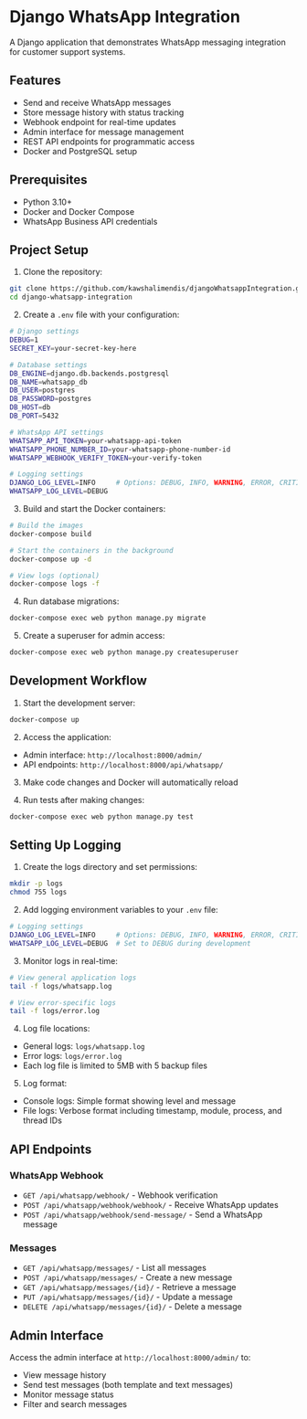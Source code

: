 # Django WhatsApp Integration

A Django application that demonstrates WhatsApp messaging integration for customer support systems.

## Features

- Send and receive WhatsApp messages
- Store message history with status tracking
- Webhook endpoint for real-time updates
- Admin interface for message management
- REST API endpoints for programmatic access
- Docker and PostgreSQL setup

## Prerequisites

- Python 3.10+
- Docker and Docker Compose
- WhatsApp Business API credentials

## Project Setup

1. Clone the repository:
```bash
git clone https://github.com/kawshalimendis/djangoWhatsappIntegration.git
cd django-whatsapp-integration
```

2. Create a `.env` file with your configuration:
```bash
# Django settings
DEBUG=1
SECRET_KEY=your-secret-key-here

# Database settings
DB_ENGINE=django.db.backends.postgresql
DB_NAME=whatsapp_db
DB_USER=postgres
DB_PASSWORD=postgres
DB_HOST=db
DB_PORT=5432

# WhatsApp API settings
WHATSAPP_API_TOKEN=your-whatsapp-api-token
WHATSAPP_PHONE_NUMBER_ID=your-whatsapp-phone-number-id
WHATSAPP_WEBHOOK_VERIFY_TOKEN=your-verify-token

# Logging settings
DJANGO_LOG_LEVEL=INFO     # Options: DEBUG, INFO, WARNING, ERROR, CRITICAL
WHATSAPP_LOG_LEVEL=DEBUG  
```

3. Build and start the Docker containers:
```bash
# Build the images
docker-compose build

# Start the containers in the background
docker-compose up -d

# View logs (optional)
docker-compose logs -f
```

4. Run database migrations:
```bash
docker-compose exec web python manage.py migrate
```

5. Create a superuser for admin access:
```bash
docker-compose exec web python manage.py createsuperuser
```

## Development Workflow

1. Start the development server:
```bash
docker-compose up
```

2. Access the application:
- Admin interface: `http://localhost:8000/admin/`
- API endpoints: `http://localhost:8000/api/whatsapp/`

3. Make code changes and Docker will automatically reload

4. Run tests after making changes:
```bash
docker-compose exec web python manage.py test
```

## Setting Up Logging

1. Create the logs directory and set permissions:
```bash
mkdir -p logs
chmod 755 logs
```

2. Add logging environment variables to your `.env` file:
```bash
# Logging settings
DJANGO_LOG_LEVEL=INFO     # Options: DEBUG, INFO, WARNING, ERROR, CRITICAL
WHATSAPP_LOG_LEVEL=DEBUG  # Set to DEBUG during development
```

3. Monitor logs in real-time:
```bash
# View general application logs
tail -f logs/whatsapp.log

# View error-specific logs
tail -f logs/error.log
```

4. Log file locations:
- General logs: `logs/whatsapp.log`
- Error logs: `logs/error.log`
- Each log file is limited to 5MB with 5 backup files

5. Log format:
- Console logs: Simple format showing level and message
- File logs: Verbose format including timestamp, module, process, and thread IDs

## API Endpoints

### WhatsApp Webhook
- `GET /api/whatsapp/webhook/` - Webhook verification
- `POST /api/whatsapp/webhook/webhook/` - Receive WhatsApp updates
- `POST /api/whatsapp/webhook/send-message/` - Send a WhatsApp message

### Messages
- `GET /api/whatsapp/messages/` - List all messages
- `POST /api/whatsapp/messages/` - Create a new message
- `GET /api/whatsapp/messages/{id}/` - Retrieve a message
- `PUT /api/whatsapp/messages/{id}/` - Update a message
- `DELETE /api/whatsapp/messages/{id}/` - Delete a message

## Admin Interface
Access the admin interface at `http://localhost:8000/admin/` to:
- View message history
- Send test messages (both template and text messages)
- Monitor message status
- Filter and search messages

